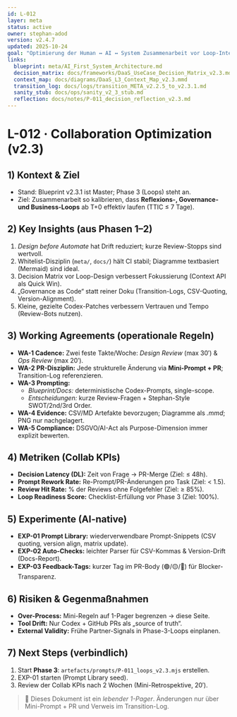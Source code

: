 ```yaml
---
id: L-012
layer: meta
status: active
owner: stephan-adod
version: v2.4.7
updated: 2025-10-24
goal: "Optimierung der Human ↔ AI ↔ System Zusammenarbeit vor Loop-Integration (Phase 3)"
links:
  blueprint: meta/AI_First_System_Architecture.md
  decision_matrix: docs/frameworks/DaaS_UseCase_Decision_Matrix_v2.3.md
  context_map: docs/diagrams/DaaS_L3_Context_Map_v2.3.mmd
  transition_log: docs/logs/transition_META_v2.2.5_to_v2.3.1.md
  sanity_stub: docs/ops/sanity_v2_3_stub.md
  reflection: docs/notes/P-011_decision_reflection_v2.3.md
---
```


# L-012 · Collaboration Optimization (v2.3)

## 1) Kontext & Ziel
- Stand: Blueprint v2.3.1 ist Master; Phase 3 (Loops) steht an.
- Ziel: Zusammenarbeit so kalibrieren, dass **Reflexions-, Governance- und Business-Loops** ab T+0 effektiv laufen (TTIC ≤ 7 Tage).

## 2) Key Insights (aus Phasen 1–2)
1. *Design before Automate* hat Drift reduziert; kurze Review-Stopps sind wertvoll.
2. Whitelist-Disziplin (`meta/`, `docs/`) hält CI stabil; Diagramme textbasiert (Mermaid) sind ideal.
3. Decision Matrix vor Loop-Design verbessert Fokussierung (Context API als Quick Win).
4. „Governance as Code“ statt reiner Doku (Transition-Logs, CSV-Quoting, Version-Alignment).
5. Kleine, gezielte Codex-Patches verbessern Vertrauen und Tempo (Review-Bots nutzen).

## 3) Working Agreements (operationale Regeln)
- **WA-1 Cadence:** Zwei feste Takte/Woche: *Design Review* (max 30′) & *Ops Review* (max 20′).
- **WA-2 PR-Disziplin:** Jede strukturelle Änderung via **Mini-Prompt + PR**; Transition-Log referenzieren.
- **WA-3 Prompting:**  
  - *Blueprint/Docs:* deterministische Codex-Prompts, single-scope.  
  - *Entscheidungen:* kurze Review-Fragen + Stephan-Style SWOT/2nd/3rd Order.  
- **WA-4 Evidence:** CSV/MD Artefakte bevorzugen; Diagramme als *.mmd*; PNG nur nachgelagert.
- **WA-5 Compliance:** DSGVO/AI-Act als Purpose-Dimension immer explizit bewerten.

## 4) Metriken (Collab KPIs)
- **Decision Latency (DL):** Zeit von Frage → PR-Merge (Ziel: ≤ 48h).
- **Prompt Rework Rate:** Re-Prompt/PR-Änderungen pro Task (Ziel: < 1.5).
- **Review Hit Rate:** % der Reviews ohne Folgefehler (Ziel: ≥ 85%).
- **Loop Readiness Score:** Checklist-Erfüllung vor Phase 3 (Ziel: 100%).

## 5) Experimente (AI-native)
- **EXP-01 Prompt Library:** wiederverwendbare Prompt-Snippets (CSV quoting, version align, matrix update).
- **EXP-02 Auto-Checks:** leichter Parser für CSV-Kommas & Version-Drift (Docs-Report).
- **EXP-03 Feedback-Tags:** kurzer Tag im PR-Body (🟢/🟡/🔴) für Blocker-Transparenz.

## 6) Risiken & Gegenmaßnahmen
- **Over-Process:** Mini-Regeln auf 1-Pager begrenzen → diese Seite.
- **Tool Drift:** Nur Codex + GitHub PRs als „source of truth“.
- **External Validity:** Frühe Partner-Signals in Phase-3-Loops einplanen.

## 7) Next Steps (verbindlich)
1. Start **Phase 3**: `artefacts/prompts/P-011_loops_v2.3.mjs` erstellen.  
2. EXP-01 starten (Prompt Library seed).  
3. Review der Collab KPIs nach 2 Wochen (Mini-Retrospektive, 20′).

> 📝 Dieses Dokument ist ein *lebender 1-Pager*. Änderungen nur über Mini-Prompt + PR und Verweis im Transition-Log.
